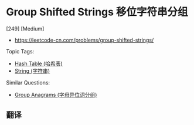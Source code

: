 # Group Shifted Strings 移位字符串分组

[249] [Medium]

- https://leetcode-cn.com/problems/group-shifted-strings/

Topic Tags:

- [Hash Table (哈希表)](https://leetcode-cn.com/tag/hash-table/)
- [String (字符串)](https://leetcode-cn.com/tag/string/)

Similar Questions:

- [Group Anagrams (字母异位词分组)](https://leetcode-cn.com/problems/group-anagrams/)

## 翻译
